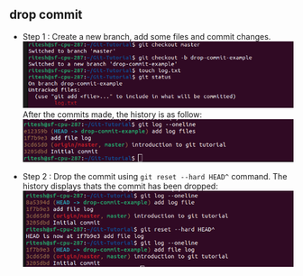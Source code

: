 ## drop commit

- Step 1 : Create a new branch, add some files and commit changes. \
![create branch](drop-commit-ss/17.png) \
After the commits made, the history is as follow:
![history](drop-commit-ss/18.png)

- Step 2 : Drop the commit using `git reset --hard HEAD^` command. The history displays thats the commit has been dropped: \
![drop commit](drop-commit-ss/19.png)
